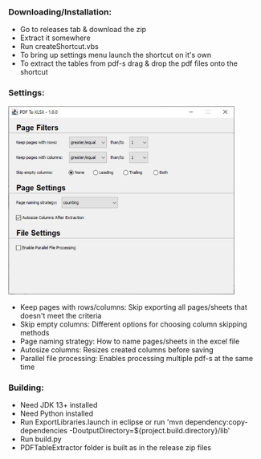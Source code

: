 ### Downloading/Installation:
 - Go to releases tab & download the zip
 - Extract it somewhere
 - Run createShortcut.vbs
 - To bring up settings menu launch the shortcut on it's own
 - To extract the tables from pdf-s drag & drop the pdf files onto the shortcut

### Settings:
 <img src = images/settings.jpg width = 450 height = 375/>
 
 - Keep pages with rows/columns: Skip exporting all pages/sheets that doesn't meet the criteria
 - Skip empty columns: Different options for choosing column skipping methods
 - Page naming strategy: How to name pages/sheets in the excel file
 - Autosize columns: Resizes created columns before saving
 - Parallel file processing: Enables processing multiple pdf-s at the same time

### Building:
 - Need JDK 13+ installed
 - Need Python installed
 - Run ExportLibraries.launch in eclipse or run 'mvn dependency:copy-dependencies -DoutputDirectory=${project.build.directory}/lib'
 - Run build.py
 - PDFTableExtractor folder is built as in the release zip files